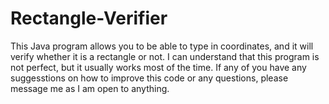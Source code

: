 Rectangle-Verifier
==================

This Java program allows you to be able to type in coordinates, and it will verify whether it is a rectangle or not. I can understand that this program is not perfect, but it usually works most of the time. If any of you have any suggesstions on how to improve this code or any questions, please message me as I am open to anything. 
